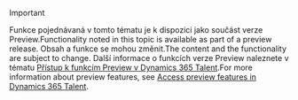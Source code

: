 > [!IMPORTANT]
> <span data-ttu-id="f7045-101">Funkce pojednávaná v tomto tématu je k dispozici jako součást verze Preview.</span><span class="sxs-lookup"><span data-stu-id="f7045-101">Functionality noted in this topic is available as part of a preview release.</span></span> <span data-ttu-id="f7045-102">Obsah a funkce se mohou změnit.</span><span class="sxs-lookup"><span data-stu-id="f7045-102">The content and the functionality are subject to change.</span></span> <span data-ttu-id="f7045-103">Další informace o funkcích verze Preview naleznete v tématu [Přístup k funkcím Preview v Dynamics 365 Talent](../access-preview-feature.md).</span><span class="sxs-lookup"><span data-stu-id="f7045-103">For more information about preview features, see [Access preview features in Dynamics 365 Talent](../access-preview-feature.md).</span></span>
